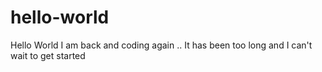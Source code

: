 # hello-world
Hello World 
I am back and coding again .. It has been too long and I can't wait to get started
